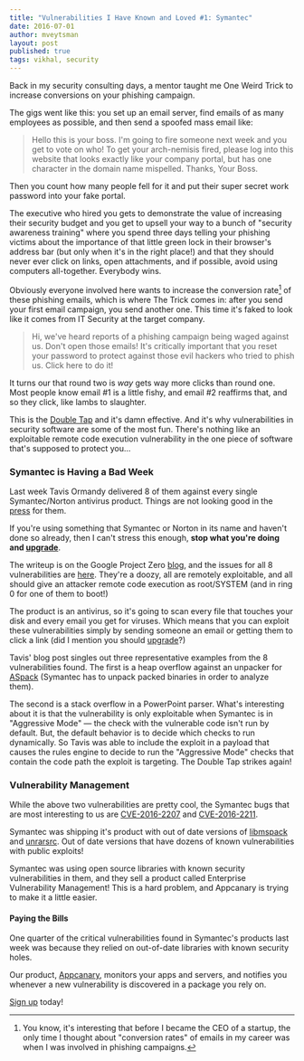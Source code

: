```yaml
---
title: "Vulnerabilities I Have Known and Loved #1: Symantec"
date: 2016-07-01
author: mveytsman
layout: post
published: true
tags: vikhal, security
---
```


Back in my security consulting days, a mentor taught me One Weird Trick to
increase conversions on your phishing campaign. 

The gigs went like this: you set up an email server, find emails of as many
employees as possible, and then send a spoofed mass email like:

> Hello this is your boss. I'm going to fire someone next week and you get to vote on who! To get your arch-nemisis fired, please log into this website that looks exactly like your company portal, but has one character in the domain name mispelled. Thanks, Your Boss.
 
 Then you count how many people fell for it and put their super secret work password into your fake portal.

The executive who hired you gets to demonstrate the value of increasing their
security budget and you get to upsell your way to a bunch of "security awareness
training" where you spend three days telling your phishing victims about the
importance of that little green lock in their browser's address bar (but only
when it's in the right place!) and that they should never ever click on links,
open attachments, and if possible, avoid using computers all-together. Everybody wins.

Obviously everyone involved here wants to increase the conversion rate[^1] of these phishing emails, which is where The Trick comes in: after you send your first email campaign, you send another one. This time it's faked to look like it comes from IT Security at the target company. 

> Hi, we've heard reports of a phishing campaign being waged against us. Don't open those emails! It's critically important that you reset your password to protect against those evil hackers who tried to phish us. Click here to do it!

It turns our that round two is *way* gets way more clicks than round one. Most people know email #1 is a little fishy, and email #2 reaffirms that, and so they click, like lambs to slaughter.

This is the [Double Tap](https://en.wikipedia.org/wiki/Double_tap#Other_uses_of_the_term) and it's damn effective. And it's why vulnerabilities in security software are some of the most fun. There's nothing like an exploitable remote code execution vulnerability in the one piece of software that's supposed to protect you...

### Symantec is Having a Bad Week

Last week Tavis Ormandy delivered 8 of them against every single Symantec/Norton antivirus product. Things are not looking good in the [press](http://www.pcworld.com/article/3089463/security/wormable-flaws-in-symantec-products-expose-millions-of-computers-to-hacking.html) for them.

If you're using something that Symantec or Norton in its name and haven't done so already, then I can't stress this enough, **stop what you're doing and [upgrade](https://www.symantec.com/support-center/upgrades)**.

The writeup is on the Google Project Zero
[blog](http://googleprojectzero.blogspot.ca/2016/06/how-to-compromise-enterprise-endpoint.html), and the issues for all 8 vulnerabilities are [here](https://bugs.chromium.org/p/project-zero/issues/list?q=label:Vendor-Symantec). They're a doozy, all are remotely exploitable, and all should give an attacker remote code execution as root/SYSTEM (and in ring 0 for one of them to boot!)

The product is an antivirus, so it's going to scan every file that touches your
disk and every email you get for viruses. Which means that you can exploit these
vulnerabilities simply by sending someone an email or getting them to click a
link (did I mention you should
[upgrade](https://www.symantec.com/support-center/upgrades)?)

Tavis' blog post singles out three representative examples from the 8 vulnerabilities found. The first is a heap overflow against an unpacker for [ASpack](http://www.aspack.com/) (Symantec has to unpack packed binaries in order to analyze them). 

The second is a stack overflow in a PowerPoint parser. What's interesting about it is that the vulnerability is only exploitable when Symantec is in "Aggressive Mode" &mdash; the check with the vulnerable code isn't run by default. But, the default behavior is to decide which checks to run dynamically. So Tavis was able to include the exploit in a payload that causes the rules engine to decide to run the "Aggressive Mode" checks that contain the code path the exploit is targeting. The Double Tap strikes again!

### Vulnerability Management

While the above two vulnerabilities are pretty cool, the Symantec bugs that are most interesting to us are [CVE-2016-2207](https://bugs.chromium.org/p/project-zero/issues/detail?id=810) and [CVE-2016-2211](https://bugs.chromium.org/p/project-zero/issues/detail?id=816). 

Symantec was shipping it's product with out of date versions of [libmspack](http://www.cabextract.org.uk/libmspack/) and [unrarsrc](http://www.rarlab.com/rar_add.htm). Out of date versions that have dozens of known vulnerabilities with public exploits!

Symantec was using open source libraries with known security vulnerabilities in them, and they sell a product called Enterprise Vulnerability Management! This is a hard problem, and Appcanary is trying to make it a little easier.

#### Paying the Bills

One quarter of the critical vulnerabilities found in Symantec's products last week was because they relied on out-of-date libraries with known security holes.

Our product, [Appcanary](https://appcanary.com/?utm_source=blog&utm_medium=web&utm_campaign=compress), monitors your apps and servers, and notifies you whenever a new vulnerability is discovered in a package you rely on. 

[Sign up](https://appcanary.com/sign_up?utm_source=blog&utm_medium=web&utm_campaign=symantec) today!
[^1]: You know, it's interesting that before I became the CEO of a startup, the only time I thought about "conversion rates" of emails in my career was when I was involved in phishing campaigns.
